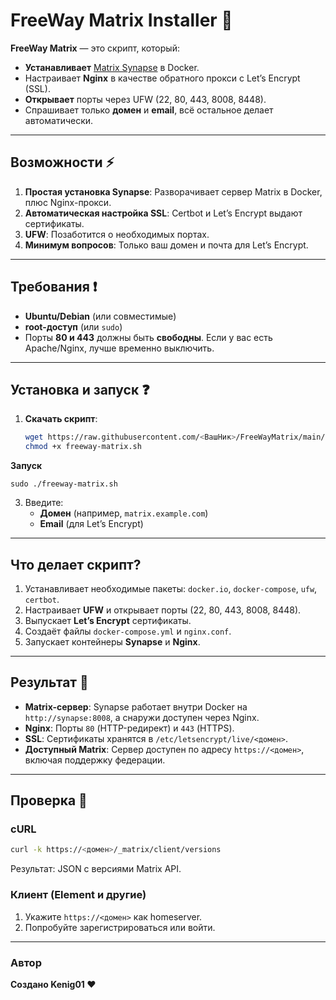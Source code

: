 # FreeWay Matrix Installer 🚀

**FreeWay Matrix** — это скрипт, который:

- **Устанавливает** [Matrix Synapse](https://github.com/matrix-org/synapse) в Docker.
- Настраивает **Nginx** в качестве обратного прокси с Let’s Encrypt (SSL).
- **Открывает** порты через UFW (22, 80, 443, 8008, 8448).
- Спрашивает только **домен** и **email**, всё остальное делает автоматически.

---

## Возможности ⚡
1. **Простая установка Synapse**: Разворачивает сервер Matrix в Docker, плюс Nginx-прокси.  
2. **Автоматическая настройка SSL**: Certbot и Let’s Encrypt выдают сертификаты.  
3. **UFW**: Позаботится о необходимых портах.  
4. **Минимум вопросов**: Только ваш домен и почта для Let’s Encrypt.

---

## Требования ❗
- **Ubuntu/Debian** (или совместимые)  
- **root-доступ** (или `sudo`)  
- Порты **80 и 443** должны быть **свободны**. Если у вас есть Apache/Nginx, лучше временно выключить.

---

## Установка и запуск ❓
1. **Скачать скрипт**:
   ```bash
   wget https://raw.githubusercontent.com/<ВашНик>/FreeWayMatrix/main/freeway-matrix.sh
   chmod +x freeway-matrix.sh
**Запуск**
   
    sudo ./freeway-matrix.sh


3. Введите:
   - **Домен** (например, `matrix.example.com`)
   - **Email** (для Let’s Encrypt)

---

## Что делает скрипт?

1. Устанавливает необходимые пакеты: `docker.io`, `docker-compose`, `ufw`, `certbot`.
2. Настраивает **UFW** и открывает порты (22, 80, 443, 8008, 8448).
3. Выпускает **Let’s Encrypt** сертификаты.
4. Создаёт файлы `docker-compose.yml` и `nginx.conf`.
5. Запускает контейнеры **Synapse** и **Nginx**.

---

## Результат 🎉

- **Matrix-сервер**:
  Synapse работает внутри Docker на `http://synapse:8008`, а снаружи доступен через Nginx.
- **Nginx**:
  Порты `80` (HTTP-редирект) и `443` (HTTPS).
- **SSL**:
  Сертификаты хранятся в `/etc/letsencrypt/live/<домен>`.
- **Доступный Matrix**:
  Сервер доступен по адресу `https://<домен>`, включая поддержку федерации.

---

## Проверка 👀

### cURL

```bash
curl -k https://<домен>/_matrix/client/versions
```

Результат: JSON с версиями Matrix API.

### Клиент (Element и другие)

1. Укажите `https://<домен>` как homeserver.
2. Попробуйте зарегистрироваться или войти.

---

### Автор

**Создано Kenig01 ❤️**

